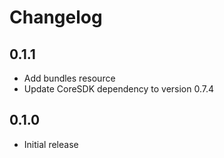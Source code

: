 # Changelog

## 0.1.1
- Add bundles resource
- Update CoreSDK dependency to version 0.7.4

## 0.1.0
- Initial release